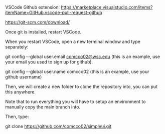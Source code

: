 VSCode Github extension: https://marketplace.visualstudio.com/items?itemName=GitHub.vscode-pull-request-github 

https://git-scm.com/download/

Once git is installed, restart VSCode.

When you restart VSCode, open a new terminal window and type separately:

git config --global user.email comcco02@wsc.edu (this is an example, use your email you used to sign up for github).

git config --global user.name comcco02 (this is an example, use your github username)

Then, we will create a new folder to clone the repository into, you can put this anywhere.

Note that to run everything you will have to setup an environment to manually copy the main branch into.

Then, type: 

git clone https://github.com/comcco02/simpleui.git 


